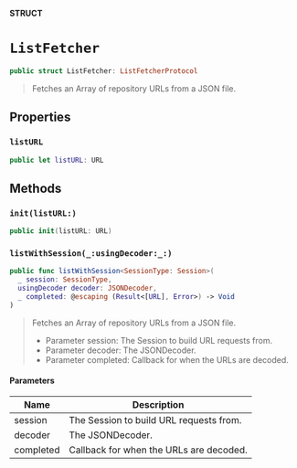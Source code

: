 **STRUCT**

# `ListFetcher`

```swift
public struct ListFetcher: ListFetcherProtocol
```

> Fetches an Array of repository URLs from a JSON file.

## Properties
### `listURL`

```swift
public let listURL: URL
```

## Methods
### `init(listURL:)`

```swift
public init(listURL: URL)
```

### `listWithSession(_:usingDecoder:_:)`

```swift
public func listWithSession<SessionType: Session>(
  _ session: SessionType,
  usingDecoder decoder: JSONDecoder,
  _ completed: @escaping (Result<[URL], Error>) -> Void
)
```

> Fetches an Array of repository URLs from a JSON file.
> - Parameter session: The Session to build URL requests from.
> - Parameter decoder: The JSONDecoder.
> - Parameter completed: Callback for when the URLs are decoded.

#### Parameters

| Name | Description |
| ---- | ----------- |
| session | The Session to build URL requests from. |
| decoder | The JSONDecoder. |
| completed | Callback for when the URLs are decoded. |